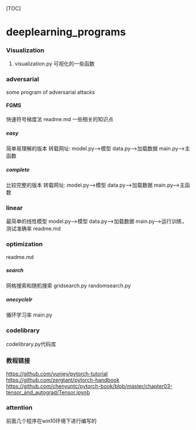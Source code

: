 [TOC]
# deeplearning_programs
### Visualization
1. visualization.py 可视化的一些函数  

### adversarial
some program of adversarial attacks
#### FGMS
快速符号梯度法
readme.md
一些相关的知识点
##### easy
简单易理解的版本
转载网址:
model.py-->模型
data.py-->加载数据
main.py-->主函数
##### complete
比较完整的版本
转载网址:
model.py-->模型
data.py-->加载数据
main.py-->主函数
### linear
最简单的线性模型
model.py-->模型
data.py-->加载数据
main.py-->运行训练，测试准确率
readme.md
### optimization
readme.md
##### search
网格搜索和随机搜索
gridsearch.py
randomsearch.py
##### onecyclelr
循环学习率
main.py

### codelibrary
codelibrary.py代码库

### 教程链接
https://github.com/yunjey/pytorch-tutorial 
https://github.com/zergtant/pytorch-handbook
https://github.com/chenyuntc/pytorch-book/blob/master/chapter03-tensor_and_autograd/Tensor.ipynb

### attention
前面几个程序在win10环境下进行编写的